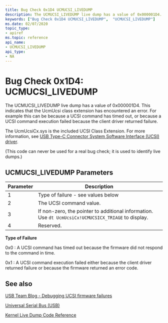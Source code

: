 ```yaml
---
title: Bug Check 0x1D4 UCMUCSI_LIVEDUMP 
description: The UCMUCSI_LIVEDUMP live dump has a value of 0x000001D4.
keywords: ["Bug Check 0x1D4 UCMUCSI_LIVEDUMP",  "UCMUCSI_LIVEDUMP"]
ms.date: 02/07/2020
topic_type:
- apiref
ms.topic: reference
api_name:
- UCMUCSI_LIVEDUMP
api_type:
- NA
---
```


# Bug Check 0x1D4: UCMUCSI\_LIVEDUMP  

The UCMUCSI_LIVEDUMP live dump has a value of 0x000001D4. This indicates that the UcmUcsi class extension has encountered an error. For example this can be because a UCSI command has timed out, or because a UCSI command execution failed because the client driver returned failure.

The UcmUcsiCx.sys is the included UCSI Class Extension. For more information, see [USB Type-C Connector System Software Interface (UCSI) driver](../usbcon/ucsi.md).

(This code can never be used for a real bug check; it is used to identify live dumps.)

## UCMUCSI\_LIVEDUMP Parameters

Parameter | Description
|---------|--------------|
1 | Type of failure - see values below
2 | The UCSI command value.
3 | If non-zero, the pointer to additional information. Use `dt UcmUcsiCx!UCMUCSICX_TRIAGE` to display.
4 | Reserved.

**Type of Failure**

0x0 : A UCSI command has timed out because the firmware did not respond to the command in time.

0x1 : A UCSI command execution failed either because the client driver returned failure or because the firmware returned an error code.

## See also

[USB Team Blog - Debugging UCSI firmware failures](https://techcommunity.microsoft.com/t5/microsoft-usb-blog/debugging-ucsi-firmware-failures/ba-p/283226)

[Universal Serial Bus (USB)](../usbcon/index.md)

[Kernel Live Dump Code Reference](kernel-live-dump-code-reference.md)

